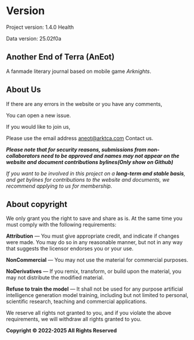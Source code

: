 # Version

Project version: 1.4.0 Health

Data version: 25.02f0a

## Another End of Terra (AnEot)

A fanmade literary journal based on mobile game *Arknights*.

## About Us

If there are any errors in the website or you have any comments,

You can open a new issue.

If you would like to join us,

Please use the email address [aneot@arktca.com](mailto:aneot@arktca.com) Contact us.

***Please note that for security reasons, submissions from non-collaborators need to be approved and names may not appear on the website and document contributions bylines(Only show on Github)***

*If you want to be involved in this project on a <b>long-term and stable basis</b>, and get bylines for contributions to the website and documents, we recommend applying to us for membership.*

## About copyright

We only grant you the right to save and share as is. At the same time you must comply with the following requirements:

**Attribution** — You must give appropriate credit, and indicate if changes were made. You may do so in any reasonable manner, but not in any way that suggests the licensor endorses you or your use.

**NonCommercial** — You may not use the material for commercial purposes.

**NoDerivatives** — If you remix, transform, or build upon the material, you may not distribute the modified material.

**Refuse to train the model** — It shall not be used for any purpose artificial intelligence generation model training, including but not limited to personal, scientific research, teaching and commercial applications.

We reserve all rights not granted to you, and if you violate the above requirements, we will withdraw all rights granted to you.

**Copyright © 2022-2025 All Rights Reserved**
